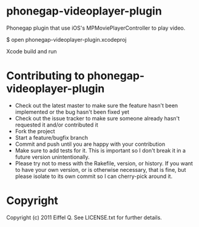 phonegap-videoplayer-plugin
=======
Phonegap plugin that use iOS's MPMoviePlayerController to play video.

  $ open phonegap-videoplayer-plugin.xcodeproj

Xcode build and run

Contributing to phonegap-videoplayer-plugin
=======
* Check out the latest master to make sure the feature hasn't been implemented or the bug hasn't been fixed yet
* Check out the issue tracker to make sure someone already hasn't requested it and/or contributed it
* Fork the project
* Start a feature/bugfix branch
* Commit and push until you are happy with your contribution
* Make sure to add tests for it. This is important so I don't break it in a future version unintentionally.
* Please try not to mess with the Rakefile, version, or history. If you want to have your own version, or is otherwise necessary, that is fine, but please isolate to its own commit so I can cherry-pick around it.

Copyright
=======
Copyright (c) 2011 Eiffel Q. See LICENSE.txt for
further details.

